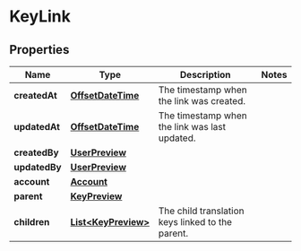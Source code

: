 

# KeyLink

## Properties

Name | Type | Description | Notes
------------ | ------------- | ------------- | -------------
**createdAt** | [**OffsetDateTime**](OffsetDateTime.md) | The timestamp when the link was created. | 
**updatedAt** | [**OffsetDateTime**](OffsetDateTime.md) | The timestamp when the link was last updated. | 
**createdBy** | [**UserPreview**](UserPreview.md) |  | 
**updatedBy** | [**UserPreview**](UserPreview.md) |  | 
**account** | [**Account**](Account.md) |  | 
**parent** | [**KeyPreview**](KeyPreview.md) |  | 
**children** | [**List&lt;KeyPreview&gt;**](KeyPreview.md) | The child translation keys linked to the parent. | 



